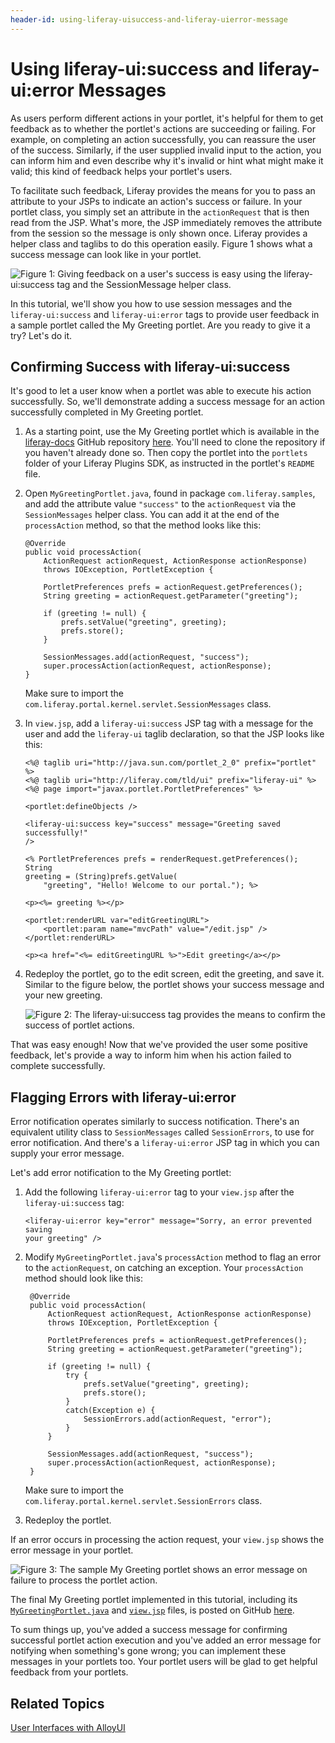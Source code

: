 ```yaml
---
header-id: using-liferay-uisuccess-and-liferay-uierror-message
---
```


# Using liferay-ui:success and liferay-ui:error Messages

As users perform different actions in your portlet, it's helpful for them to get
feedback as to whether the portlet's actions are succeeding or failing. For
example, on completing an action successfully, you can reassure the user of the
success. Similarly, if the user supplied invalid input to the action, you can
inform him and even describe why it's invalid or hint what might make it valid;
this kind of feedback helps your portlet's users.  

To facilitate such feedback, Liferay provides the means for you to pass an
attribute to your JSPs to indicate an action's success or failure. In your
portlet class, you simply set an attribute in the `actionRequest` that is then
read from the JSP. What's more, the JSP immediately removes the attribute from
the session so the message is only shown once. Liferay provides a helper class
and taglibs to do this operation easily. Figure 1 shows what a success message
can look like in your portlet. 

![Figure 1: Giving feedback on a user's success is easy using the `liferay-ui:success` tag and the `SessionMessage` helper class.](../../images/liferay-ui-success.png)

In this tutorial, we'll show you how to use session messages and the
`liferay-ui:success` and `liferay-ui:error` tags to provide user feedback in a
sample portlet called the My Greeting portlet. Are you ready to give it a try?
Let's do it. 

## Confirming Success with liferay-ui:success

It's good to let a user know when a portlet was able to execute his action
successfully. So, we'll demonstrate adding a success message for an action
successfully completed in My Greeting portlet. 

1.  As a starting point, use the My Greeting portlet which is available in the
[liferay-docs](https://github.com/liferay/liferay-docs) GitHub repository 
[here](https://github.com/liferay/liferay-docs/tree/6.2.x/develop/tutorials/code/liferayui/success/begin/my-greeting-portlet).
You'll need to clone the repository if you haven't already done so. Then copy
the portlet into the `portlets` folder of your Liferay Plugins SDK, as 
instructed in the portlet's `README` file. 

2.  Open `MyGreetingPortlet.java`, found in package `com.liferay.samples`, and
add the attribute value `"success"` to the `actionRequest` via the
`SessionMessages` helper class. You can add it at the end of the `processAction`
method, so that the method looks like this: 

        @Override
        public void processAction(
            ActionRequest actionRequest, ActionResponse actionResponse)
            throws IOException, PortletException {

            PortletPreferences prefs = actionRequest.getPreferences();
            String greeting = actionRequest.getParameter("greeting");

            if (greeting != null) {
                prefs.setValue("greeting", greeting);
                prefs.store();
            }

            SessionMessages.add(actionRequest, "success");
            super.processAction(actionRequest, actionResponse);
        }

    Make sure to import the `com.liferay.portal.kernel.servlet.SessionMessages` 
    class. 

3.  In `view.jsp`, add a `liferay-ui:success` JSP tag with a message for the
user and add the `liferay-ui` taglib declaration, so that the JSP looks like
this: 

        <%@ taglib uri="http://java.sun.com/portlet_2_0" prefix="portlet" %> 
        <%@ taglib uri="http://liferay.com/tld/ui" prefix="liferay-ui" %> 
        <%@ page import="javax.portlet.PortletPreferences" %>

        <portlet:defineObjects />

        <liferay-ui:success key="success" message="Greeting saved successfully!"
        />

        <% PortletPreferences prefs = renderRequest.getPreferences(); String
        greeting = (String)prefs.getValue(
            "greeting", "Hello! Welcome to our portal."); %>

        <p><%= greeting %></p>

        <portlet:renderURL var="editGreetingURL">
            <portlet:param name="mvcPath" value="/edit.jsp" />
        </portlet:renderURL>

        <p><a href="<%= editGreetingURL %>">Edit greeting</a></p>

4.  Redeploy the portlet, go to the edit screen, edit the
greeting, and save it. Similar to the figure below, the portlet shows your
success message and your new greeting.

    ![Figure 2: The `liferay-ui:success` tag provides the means to confirm the success of portlet actions.](../../images/success-saving-greeting.png)

That was easy enough! Now that we've provided the user some positive feedback,
let's provide a way to inform him when his action failed to complete
successfully. 

## Flagging Errors with liferay-ui:error

Error notification operates similarly to success notification. There's an
equivalent utility class to `SessionMessages` called `SessionErrors`, to use for
error notification. And there's a `liferay-ui:error` JSP tag in which you can
supply your error message. 

Let's add error notification to the My Greeting portlet: 

1.  Add the following `liferay-ui:error` tag to your `view.jsp` after the
`liferay-ui:success` tag: 

        <liferay-ui:error key="error" message="Sorry, an error prevented saving
        your greeting" />

2. Modify `MyGreetingPortlet.java`'s `processAction` method to flag an error to
the `actionRequest`, on catching an exception. Your `processAction` method should
look like this: 

        @Override
        public void processAction(
            ActionRequest actionRequest, ActionResponse actionResponse)
            throws IOException, PortletException {

            PortletPreferences prefs = actionRequest.getPreferences();
            String greeting = actionRequest.getParameter("greeting");

            if (greeting != null) {
                try {
                    prefs.setValue("greeting", greeting);
                    prefs.store();
                }
                catch(Exception e) {
                    SessionErrors.add(actionRequest, "error");
                }
            }

            SessionMessages.add(actionRequest, "success");
            super.processAction(actionRequest, actionResponse);
        }

    Make sure to import the `com.liferay.portal.kernel.servlet.SessionErrors` 
    class.

3.  Redeploy the portlet. 

If an error occurs in processing the action request, your `view.jsp` shows
the error message in your portlet. 

![Figure 3: The sample My Greeting portlet shows an error message on failure to process the portlet action.](../../images/portlet-invalid-data.png)

The final My Greeting portlet implemented in this tutorial, including
its
[`MyGreetingPortlet.java`](https://github.com/liferay/liferay-docs/blob/6.2.x/develop/tutorials/code/liferayui/success/end/my-greeting-portlet/docroot/WEB-INF/src/com/liferay/samples/MyGreetingPortlet.java)
and
[`view.jsp`](https://github.com/liferay/liferay-docs/blob/6.2.x/develop/tutorials/code/liferayui/success/end/my-greeting-portlet/docroot/view.jsp)
files, is posted on GitHub 
[here](https://github.com/liferay/liferay-docs/tree/6.2.x/develop/tutorials/code/liferayui/success/end/my-greeting-portlet). 

To sum things up, you've added a success message for confirming successful
portlet action execution and you've added an error message for notifying when
something's gone wrong; you can implement these messages in your portlets too.
Your portlet users will be glad to get helpful feedback from your portlets. 

## Related Topics

[User Interfaces with AlloyUI](/docs/6-2/tutorials/-/knowledge_base/t/alloyui)


